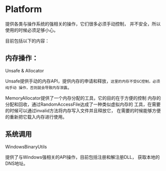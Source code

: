 # Platform

提供各类与操作系统的强相关的操作，它们很多必须手动控制，
并不安全，所以使用的时候必须足够小心。

目前包括以下的内容：

## 内存操作：

Unsafe & Allocator

Unsafe提供手动的内存API，提供内存的申请和释放，`这里的内存不受GC控制，必须纯手动
操作，否则就会导致内存泄露`。

MemoryAllocator提供了一个内存分配的工具，它的目的在于方便的控制
内存的分配和回收，通过RandomAccessFile达成了一种类似虚拟内存的
工具，在需要的时候可以通过invalid方法将内存写入文件并且释放它，
在需要的时候能够方便的重新把它载入内存进行使用。

## 系统调用

WindowsBinaryUtils

提供了与Windows强相关的API操作，目前包括注册和解注册DLL，
获取本地的DNS地址。
